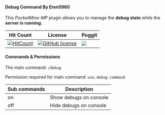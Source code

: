 #### Debug Command By Eren5960
This *PocketMine-MP* plugin allows you to manage the **debug state** while the **server is running.**

| Hit Count | License | Poggit |
|--------|----------|-----------|
|[![HitCount](http://hits.dwyl.com/Eren5960/DebugCommand.svg)](http://hits.dwyl.com/Eren5960/DebugCommand)| [![GitHub license](https://img.shields.io/github/license/Eren5960/DebugCommand.svg)](https://github.com/Eren5960/DebugCommand/blob/master/LICENSE)|[![](https://poggit.pmmp.io/shield.state/DebugCommand)](https://poggit.pmmp.io/p/DebugCommand)

#### Commands & Permissions
The main command: `/debug`

Permission required for main command: `use.debug.command`

| __Sub commands__ | __Description__ |
|------------- | ------------|
| on         |  Show debugs on console |
| off        |  Hide debugs on console |